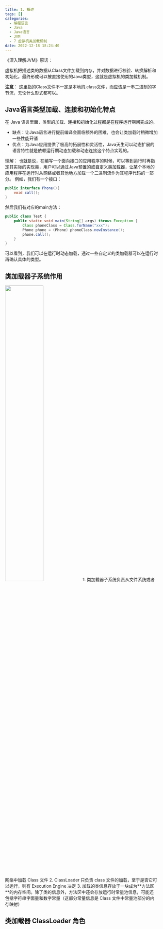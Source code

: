 ```yaml
---
title: 1. 概述
tags: []
categories:
  - 编程语言
  - Java
  - Java语言
  - JVM
  - 7 虚拟机类加载机制
date: 2022-12-18 18:24:40
---
```



《深入理解JVM》原话：

虚拟机把描述类的数据从Class文件加载到内存，并对数据进行校验、转换解析和初始化，最终形成可以被直接使用的Java类型，这就是虚拟机的类加载机制。

**注意**：
这里指的Class文件不一定是本地的.class文件，而应该是一串二进制的字节流，无论什么形式都可以。

## Java语言类型加载、连接和初始化特点

在 Java 语言里面，类型的加载、连接和初始化过程都是在程序运行期间完成的。

- 缺点：让Java语言进行提前编译会面临额外的困难，也会让类加载时稍微增加一些性能开销
- 优点：为Java应用提供了极高的拓展性和灵活性，Java天生可以动态扩展的语言特性就是依赖运行期动态加载和动态连接这个特点实现的。

理解：
也就是说，在编写一个面向接口的应用程序的时候，可以等到运行时再指定其实际的实现类，用户可以通过Java预置的或自定义类加载器，让某个本地的应用程序在运行时从网络或者其他地方加载一个二进制流作为其程序代码的一部分。
例如，我们有一个接口：

```java
public interface Phone(){
    void call();
}
```

然后我们有对应的main方法：
```java
public class Test {
    public static void main(String[] args) throws Exception {
        Class phoneClass = Class.forName("xxx");
        Phone phone = (Phone) phoneClass.newInstance();
        phone.call();
    }
}
```

可以看到，我们可以在运行时动态加载，通过一些自定义的类加载器可以在运行时再确认具体的类型。

## 类加载器子系统作用
<img src="https://coachhe-1305181419.cos.ap-guangzhou.myqcloud.com/Redis/20211209133115.png" width = "50%">
1. 类加载器子系统负责从文件系统或者网络中加载 Class 文件
2. ClassLoader 只负责 class 文件的加载，至于是否它可以运行，则有 Execution Engine 决定
3. 加载的类信息存放于一块成为**方法区**的内存空间。除了类的信息外，方法区中还会存放运行时常量池信息，可能还包括字符串字面量和数字常量（这部分常量信息是 Class 文件中常量池部分的内存映射）

## 类加载器 ClassLoader 角色



